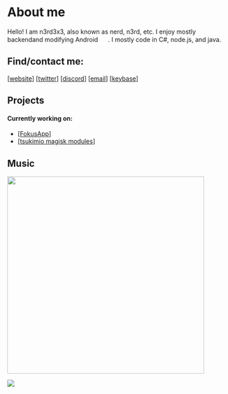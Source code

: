 # About me
Hello! I am n3rd3x3, also known as nerd, n3rd, etc.
I enjoy mostly backendand modifying Android <img src="https://user-images.githubusercontent.com/57784409/159374966-637abe65-2fbc-48e1-894b-7b6883e4a4bd.png" data-canonical-src="https://emojipedia-us.s3.dualstack.us-west-1.amazonaws.com/thumbs/120/microsoft/310/smiling-face-with-smiling-eyes_1f60a.png" width="15" height="15" />
. I mostly code in C#, node.js, and java.

## Find/contact me:
[[website]] [[twitter]] [[discord]] [[email]] [[keybase]]

[website]: https://n3rd3x3.xyz
[twitter]: https://twitter.com/n3rd3x3
[discord]: https://discord.com/invite/CySU3s3
[email]: mailto:me@n3rd3x3.xyz
[keybase]: https://keybase.io/n3rd3x3

## Projects

#### Currently working on:
* [[FokusApp]]
* [[tsukimio magisk modules]]

[FokusApp]: https://github.com/FokusApp
[tsukimio magisk modules]: https://github.com/tsukimio

## Music

<a href="https://last.fm/user/n3rd3x3">
<img src="https://github-readme-lastfm.vercel.app/?username=n3rd3x3" width="450px">
  </a>
  
<!-- shhhh -->
![](https://hit.yhype.me/github/profile?user_id=57784409)
